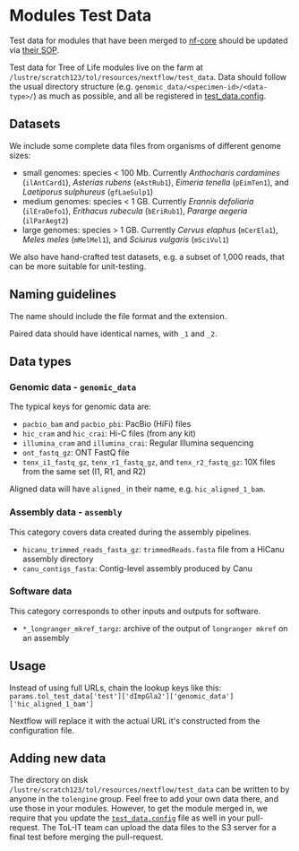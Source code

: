 # Modules Test Data

Test data for modules that have been merged to [nf-core](https://github.com/nf-core/modules)
should be updated via [their SOP](https://github.com/nf-core/test-datasets/blob/modules/README.md).

Test data for Tree of Life modules live on the farm at `/lustre/scratch123/tol/resources/nextflow/test_data`.
Data should follow the usual directory structure (e.g. `genomic_data/<specimen-id>/<data-type>/`) as much
as possible, and all be registered in [test_data.config](test_data.config).

## Datasets

We include some complete data files from organisms of different genome sizes:

- small genomes: species < 100 Mb. Currently _Anthocharis cardamines_ (`ilAntCard1`), _Asterias rubens_ (`eAstRub1`), _Eimeria tenella_ (`pEimTen1`), and _Laetiporus sulphureus_ (`gfLaeSulp1`)
- medium genomes: species < 1 GB. Currently _Erannis defoliaria_ (`ilEraDefo1`), _Erithacus rubecula_ (`bEriRub1`), _Pararge aegeria_ (`ilParAegt2`)
- large genomes: species > 1 GB. Currently _Cervus elaphus_ (`mCerEla1`), _Meles meles_ (`mMelMel1`), and _Sciurus vulgaris_ (`mSciVul1`)

We also have hand-crafted test datasets, e.g. a subset of 1,000 reads, that can be more suitable for unit-testing.

## Naming guidelines

The name should include the file format and the extension.

Paired data should have identical names, with `_1` and `_2`.

## Data types

### Genomic data - `genomic_data`

The typical keys for genomic data are:

- `pacbio_bam` and `pacbio_pbi`: PacBio (HiFi) files
- `hic_cram` and `hic_crai`: Hi-C files (from any kit)
- `illumina_cram` and `illumina_crai`: Regular Illumina sequencing
- `ont_fastq_gz`: ONT FastQ file
- `tenx_i1_fastq_gz`, `tenx_r1_fastq_gz`, and `tenx_r2_fastq_gz`: 10X files from the same set (I1, R1, and R2)

Aligned data will have `aligned_` in their name, e.g. `hic_aligned_1_bam`.

### Assembly data - `assembly`

This category covers data created during the assembly pipelines.

- `hicanu_trimmed_reads_fasta_gz`: `trimmedReads.fasta` file from a HiCanu assembly directory
- `canu_contigs_fasta`: Contig-level assembly produced by Canu

### Software data

This category corresponds to other inputs and outputs for software.

- `*_longranger_mkref_targz`: archive of the output of `longranger mkref` on an assembly

## Usage

Instead of using full URLs, chain the lookup keys like this:
`params.tol_test_data['test']['dImpGla2']['genomic_data']['hic_aligned_1_bam']`

Nextflow will replace it with the actual URL it's constructed from the configuration file.

## Adding new data

The directory on disk `/lustre/scratch123/tol/resources/nextflow/test_data` can be written to by anyone in the `tolengine` group. Feel free to add your own data there, and use those in your modules. However, to get the module merged in, we require that you update the [`test_data.config`](test_data.config) file as well in your pull-request. The ToL-IT team can upload the data files to the S3 server for a final test before merging the pull-request.
